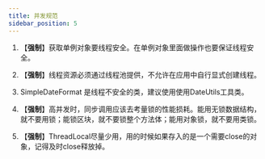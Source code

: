 ```yaml
---
title: 并发规范
sidebar_position: 5
---
```

1.	【**强制**】获取单例对象要线程安全。在单例对象里面做操作也要保证线程安全。

2.	【**强制**】线程资源必须通过线程池提供，不允许在应用中自行显式创建线程。

3.	SimpleDateFormat 是线程不安全的类，建议使用使用DateUtils工具类。

4.	【**强制**】高并发时，同步调用应该去考量锁的性能损耗。能用无锁数据结构，就不要用锁；能锁区块，就不要锁整个方法体；能用对象锁，就不要用类锁。

5.	【**强制**】ThreadLocal尽量少用，用的时候如果存入的是一个需要close的对象，记得及时close释放掉。